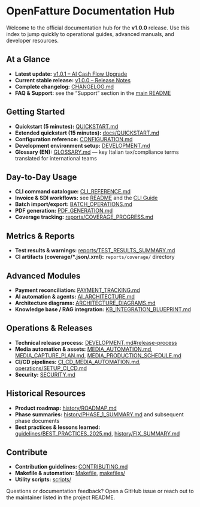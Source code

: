 # OpenFatture Documentation Hub

Welcome to the official documentation hub for the **v1.0.0** release. Use this index to jump quickly to operational guides, advanced manuals, and developer resources.

## At a Glance
- **Latest update:** [v1.0.1 – AI Cash Flow Upgrade](releases/v1.0.1.md)
- **Current stable release:** [v1.0.0 – Release Notes](releases/v1.0.0.md)
- **Complete changelog:** [CHANGELOG.md](../CHANGELOG.md)
- **FAQ & Support:** see the “Support” section in the [main README](../README.md#support)

## Getting Started
- **Quickstart (5 minutes):** [QUICKSTART.md](../QUICKSTART.md)
- **Extended quickstart (15 minutes):** [docs/QUICKSTART.md](QUICKSTART.md)
- **Configuration reference:** [CONFIGURATION.md](CONFIGURATION.md)
- **Development environment setup:** [DEVELOPMENT.md](DEVELOPMENT.md)
- **Glossary (EN):** [GLOSSARY.md](GLOSSARY.md) — key Italian tax/compliance terms translated for international teams

## Day-to-Day Usage
- **CLI command catalogue:** [CLI_REFERENCE.md](CLI_REFERENCE.md)
- **Invoice & SDI workflows:** see [README](../README.md#usage) and the [CLI Guide](CLI_REFERENCE.md)
- **Batch import/export:** [BATCH_OPERATIONS.md](BATCH_OPERATIONS.md)
- **PDF generation:** [PDF_GENERATION.md](PDF_GENERATION.md)
- **Coverage tracking:** [reports/COVERAGE_PROGRESS.md](reports/COVERAGE_PROGRESS.md)

## Metrics & Reports
- **Test results & warnings:** [reports/TEST_RESULTS_SUMMARY.md](reports/TEST_RESULTS_SUMMARY.md)
- **CI artifacts (coverage/*.json/.xml):** `reports/coverage/` directory

## Advanced Modules
- **Payment reconciliation:** [PAYMENT_TRACKING.md](PAYMENT_TRACKING.md)
- **AI automation & agents:** [AI_ARCHITECTURE.md](AI_ARCHITECTURE.md)
- **Architecture diagrams:** [ARCHITECTURE_DIAGRAMS.md](ARCHITECTURE_DIAGRAMS.md)
- **Knowledge base / RAG integration:** [KB_INTEGRATION_BLUEPRINT.md](KB_INTEGRATION_BLUEPRINT.md)

## Operations & Releases
- **Technical release process:** [DEVELOPMENT.md#release-process](DEVELOPMENT.md#release-process)
- **Media automation & assets:** [MEDIA_AUTOMATION.md](MEDIA_AUTOMATION.md), [MEDIA_CAPTURE_PLAN.md](MEDIA_CAPTURE_PLAN.md), [MEDIA_PRODUCTION_SCHEDULE.md](MEDIA_PRODUCTION_SCHEDULE.md)
- **CI/CD pipelines:** [CI_CD_MEDIA_AUTOMATION.md](CI_CD_MEDIA_AUTOMATION.md), [operations/SETUP_CI_CD.md](operations/SETUP_CI_CD.md)
- **Security:** [SECURITY.md](../SECURITY.md)

## Historical Resources
- **Product roadmap:** [history/ROADMAP.md](history/ROADMAP.md)
- **Phase summaries:** [history/PHASE_1_SUMMARY.md](history/PHASE_1_SUMMARY.md) and subsequent phase documents
- **Best practices & lessons learned:** [guidelines/BEST_PRACTICES_2025.md](guidelines/BEST_PRACTICES_2025.md), [history/FIX_SUMMARY.md](history/FIX_SUMMARY.md)

## Contribute
- **Contribution guidelines:** [CONTRIBUTING.md](../CONTRIBUTING.md)
- **Makefile & automation:** [Makefile](../Makefile), [makefiles/](../makefiles)
- **Utility scripts:** [scripts/](../scripts)

Questions or documentation feedback? Open a GitHub issue or reach out to the maintainer listed in the project README.
